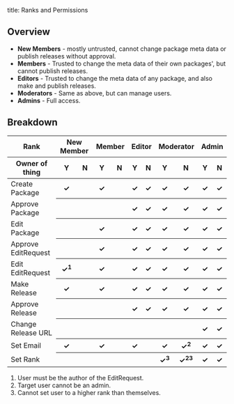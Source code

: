 title: Ranks and Permissions

## Overview

* **New Members** - mostly untrusted, cannot change package meta data or publish releases without approval.
* **Members** - Trusted to change the meta data of their own packages', but cannot publish releases.
* **Editors** - Trusted to change the meta data of any package, and also make and publish releases.
* **Moderators** - Same as above, but can manage users.
* **Admins** - Full access.

## Breakdown

<table>
	<thead>
		<tr>
			<th>Rank</th>
			<th colspan=2>New Member</th>
			<th colspan=2>Member</th>
			<th colspan=2>Editor</th>
			<th colspan=2>Moderator</th>
			<th colspan=2>Admin</th>
		</tr>
		<tr>
			<th>Owner of thing</th>
			<th>Y</th>
			<th>N</th>
			<th>Y</th>
			<th>N</th>
			<th>Y</th>
			<th>N</th>
			<th>Y</th>
			<th>N</th>
			<th>Y</th>
			<th>N</th>
		</tr>
	</thead>
	<tbody>
		<tr>
			<td>Create Package</td>
			<th>✓</th> <!-- new -->
			<th></th>
			<th>✓</th> <!-- member -->
			<th></th>
			<th>✓</th> <!-- editor -->
			<th>✓</th>
			<th>✓</th> <!-- moderator -->
			<th>✓</th>
			<th>✓</th> <!-- admin -->
			<th>✓</th>
		</tr>
		<tr>
			<td>Approve Package</td>
			<th></th> <!-- new -->
			<th></th>
			<th></th> <!-- member -->
			<th></th>
			<th>✓</th> <!-- editor -->
			<th>✓</th>
			<th>✓</th> <!-- moderator -->
			<th>✓</th>
			<th>✓</th> <!-- admin -->
			<th>✓</th>
		</tr>
		<tr>
			<td>Edit Package</td>
			<th></th> <!-- new -->
			<th></th>
			<th>✓</th> <!-- member -->
			<th></th>
			<th>✓</th> <!-- editor -->
			<th>✓</th>
			<th>✓</th> <!-- moderator -->
			<th>✓</th>
			<th>✓</th> <!-- admin -->
			<th>✓</th>
		</tr>
		<tr>
			<td>Approve EditRequest</td>
			<th></th> <!-- new -->
			<th></th>
			<th>✓</th> <!-- member -->
			<th></th>
			<th>✓</th> <!-- editor -->
			<th>✓</th>
			<th>✓</th> <!-- moderator -->
			<th>✓</th>
			<th>✓</th> <!-- admin -->
			<th>✓</th>
		</tr>
		<tr>
			<td>Edit EditRequest</td>
			<th>✓<sup>1</sup></th> <!-- new -->
			<th></th>
			<th>✓</th> <!-- member -->
			<th></th>
			<th>✓</th> <!-- editor -->
			<th>✓</th>
			<th>✓</th> <!-- moderator -->
			<th>✓</th>
			<th>✓</th> <!-- admin -->
			<th>✓</th>
		</tr>
		<tr>
			<td>Make Release</td>
			<th>✓</th> <!-- new -->
			<th></th>
			<th>✓</th> <!-- member -->
			<th></th>
			<th>✓</th> <!-- editor -->
			<th>✓</th>
			<th>✓</th> <!-- moderator -->
			<th>✓</th>
			<th>✓</th> <!-- admin -->
			<th>✓</th>
		</tr>
		<tr>
			<td>Approve Release</td>
			<th></th> <!-- new -->
			<th></th>
			<th></th> <!-- member -->
			<th></th>
			<th>✓</th> <!-- editor -->
			<th>✓</th>
			<th>✓</th> <!-- moderator -->
			<th>✓</th>
			<th>✓</th> <!-- admin -->
			<th>✓</th>
		</tr>
		<tr>
			<td>Change Release URL</td>
			<th></th> <!-- new -->
			<th></th>
			<th></th> <!-- member -->
			<th></th>
			<th></th> <!-- editor -->
			<th></th>
			<th></th> <!-- moderator -->
			<th></th>
			<th>✓</th> <!-- admin -->
			<th>✓</th>
		</tr>
		<tr>
			<td>Set Email</td>
			<th>✓</th> <!-- new -->
			<th></th>
			<th>✓</th> <!-- member -->
			<th></th>
			<th>✓</th> <!-- editor -->
			<th></th>
			<th>✓</th> <!-- moderator -->
			<th>✓<sup>2</sup></th>
			<th>✓</th> <!-- admin -->
			<th>✓</th>
		</tr>
		<tr>
			<td>Set Rank</td>
			<th></th> <!-- new -->
			<th></th>
			<th></th> <!-- member -->
			<th></th>
			<th></th> <!-- editor -->
			<th></th>
			<th>✓<sup>3</sup></th> <!-- moderator -->
			<th>✓<sup>2</sup><sup>3</sup></th>
			<th>✓</th> <!-- admin -->
			<th>✓</th>
		</tr>
	</tbody>
</table>


1. User must be the author of the EditRequest.
2. Target user cannot be an admin.
3. Cannot set user to a higher rank than themselves.
